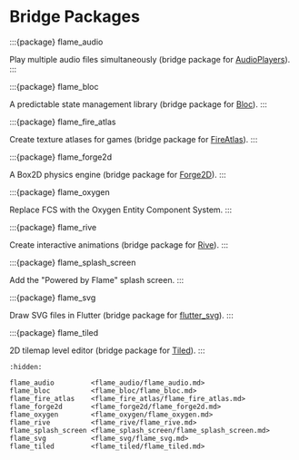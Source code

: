 # Bridge Packages

<style>
.package {
  display: flex;
  margin-bottom: 12pt;
}
.package > p:first-child { margin: 0 12pt 0 0; }
.package > p:first-child > a {
  background: #9b6814;
  border-left: 4px solid #ffc43c;
  box-shadow: 2px 2px 4px black;
  color: #ffffff;
  display: block;
  font-family: var(--font-mono);
  min-width: 110pt;
  padding: 8pt 10pt;
}
.package > p:first-child > a:hover {
  background: #d48f1d;
  text-shadow: 1px 1px 1px black;
}
.package > div.container > p { margin-bottom: 6pt; }
.package > div.container > p:last-child { margin-bottom: 0; }
</style>

:::{package} flame_audio

Play multiple audio files simultaneously (bridge package for [AudioPlayers]).
:::

:::{package} flame_bloc

A predictable state management library (bridge package for [Bloc]).
:::

:::{package} flame_fire_atlas

Create texture atlases for games (bridge package for [FireAtlas]).
:::

:::{package} flame_forge2d

A Box2D physics engine (bridge package for [Forge2D]).
:::

:::{package} flame_oxygen

Replace FCS with the Oxygen Entity Component System.
:::

:::{package} flame_rive

Create interactive animations (bridge package for [Rive]).
:::

:::{package} flame_splash_screen

Add the "Powered by Flame" splash screen.
:::

:::{package} flame_svg

Draw SVG files in Flutter (bridge package for [flutter_svg]).
:::

:::{package} flame_tiled

2D tilemap level editor (bridge package for [Tiled]).
:::

[AudioPlayers]: https://github.com/bluefireteam/audioplayers
[Bloc]: https://github.com/felangel/bloc
[FireAtlas]: https://github.com/flame-engine/fire-atlas
[Forge2D]: https://github.com/flame-engine/forge2d
[Rive]: https://rive.app/
[Tiled]: https://www.mapeditor.org/
[flutter_svg]: https://github.com/dnfield/flutter_svg


```{toctree}
:hidden:

flame_audio         <flame_audio/flame_audio.md>
flame_bloc          <flame_bloc/flame_bloc.md>
flame_fire_atlas    <flame_fire_atlas/flame_fire_atlas.md>
flame_forge2d       <flame_forge2d/flame_forge2d.md>
flame_oxygen        <flame_oxygen/flame_oxygen.md>
flame_rive          <flame_rive/flame_rive.md>
flame_splash_screen <flame_splash_screen/flame_splash_screen.md>
flame_svg           <flame_svg/flame_svg.md>
flame_tiled         <flame_tiled/flame_tiled.md>
```
